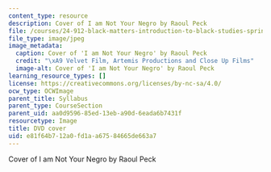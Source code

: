 ```yaml
---
content_type: resource
description: Cover of I am Not Your Negro by Raoul Peck
file: /courses/24-912-black-matters-introduction-to-black-studies-spring-2017/e81f64b712a0fd1aa67584665de663a7_ianyn.jpg
file_type: image/jpeg
image_metadata:
  caption: Cover of 'I am Not Your Negro' by Raoul Peck
  credit: "\xA9 Velvet Film, Artemis Productions and Close Up Films"
  image-alt: Cover of 'I am Not Your Negro' by Raoul Peck
learning_resource_types: []
license: https://creativecommons.org/licenses/by-nc-sa/4.0/
ocw_type: OCWImage
parent_title: Syllabus
parent_type: CourseSection
parent_uid: aa0d9596-85ed-13eb-a90d-6eada6b7431f
resourcetype: Image
title: DVD cover
uid: e81f64b7-12a0-fd1a-a675-84665de663a7
---
```

Cover of I am Not Your Negro by Raoul Peck